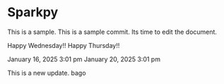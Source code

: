# Sparkpy
This is a sample.
This is a sample commit.
Its time to edit the document.

Happy Wednesday!!
Happy Thursday!!

January 16, 2025 3:01 pm
January 20, 2025 3:01 pm

This is a new update.
bago
